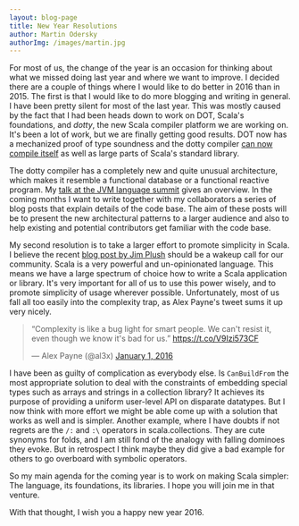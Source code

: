 ```yaml
---
layout: blog-page
title: New Year Resolutions
author: Martin Odersky
authorImg: /images/martin.jpg
---
```


For most of us, the change of the year is an occasion for thinking
about what we missed doing last year and where we want to improve. I decided
there are a couple of things where I would like to do better in 2016
than in 2015. The first is that I would like to do more blogging and
writing in general. I have been pretty silent for most of the last
year. This was mostly caused by the fact that I had been heads down to
work on DOT, Scala's foundations, and _dotty_, the new Scala compiler
platform we are working on. It's been a lot of work, but we are finally
getting good results. DOT now has a mechanized proof of type soundness
and the dotty compiler [can now compile
itself](http://www.scala-lang.org/blog/2015/10/23/dotty-compiler-bootstraps.html)
as well as large parts of Scala's standard library.

The dotty compiler has a completely new and quite unusual
architecture, which makes it resemble a functional database or a
functional reactive program. My [talk at the JVM language
summit](https://www.youtube.com/watch?v=WxyyJyB_Ssc) gives an
overview. In the coming months I want to write together with my
collaborators a series of blog posts
 that explain details of the code base. The
aim of these posts will be to present the new architectural patterns
to a larger audience and also to help existing and potential
contributors get familiar with the code base.

My second resolution is to take a larger effort to promote simplicity
in Scala. I believe the recent [blog post by Jim
Plush](http://jimplush.com/talk/2015/12/19/moving-a-team-from-scala-to-golang/) should be a wakeup call for our
community. Scala is a very powerful and un-opinionated language.  This
means we have a large spectrum of choice how to write a Scala
application or library. It's very important for all of us to use this
power wisely, and to promote simplicity of usage wherever possible.
Unfortunately, most of us fall all too easily into the complexity
trap, as Alex Payne's tweet sums it up very nicely.

<blockquote class="twitter-tweet" lang="en"><p lang="en" dir="ltr">“Complexity is like a bug light for smart people. We can&#39;t resist it, even though we know it&#39;s bad for us.” <a href="https://t.co/V9Izi573CF">https://t.co/V9Izi573CF</a></p>&mdash; Alex Payne (@al3x) <a href="https://twitter.com/al3x/status/683036775942496256">January 1, 2016</a></blockquote>
<script async src="//platform.twitter.com/widgets.js" charset="utf-8"></script>

I have been as guilty of complication as everybody else. Is
`CanBuildFrom` the most appropriate solution to deal with the
constraints of embedding special types such as arrays and strings in a
collection library? It achieves its purpose of providing a uniform
user-level API on disparate datatypes. But I now think with more
effort we might be able come up with a solution that works as well and
is simpler. Another example, where I have doubts if not regrets are
the `/:` and `:\` operators in scala.collections.  They are cute
synonyms for folds, and I am still fond of the analogy with falling
dominoes they evoke. But in retrospect I think maybe they did give a
bad example for others to go overboard with symbolic operators.

So my main agenda for the coming year is to work on making Scala
simpler: The language, its foundations, its libraries. I hope you
will join me in that venture.

With that thought, I wish you a happy new year 2016.




